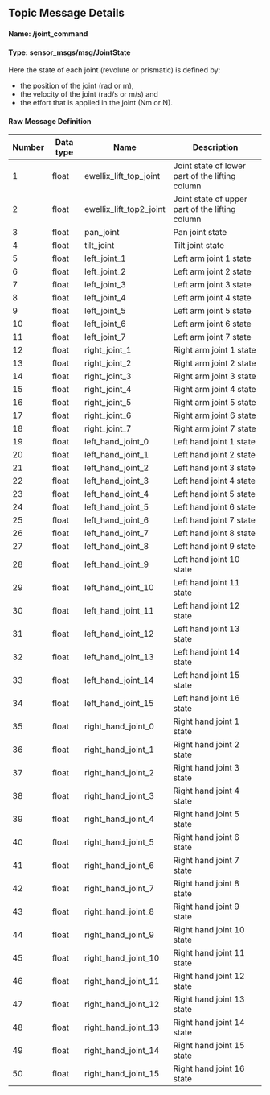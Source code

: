 ## Topic Message Details 

#### Name: /joint_command
#### Type: sensor_msgs/msg/JointState
Here the state of each joint (revolute or prismatic) is defined by:
- the position of the joint (rad or m),
- the velocity of the joint (rad/s or m/s) and
- the effort that is applied in the joint (Nm or N).

#### Raw Message Definition

| Number | Data type | Name | Description |
|---|---|---|---|
| 1 | float | ewellix_lift_top_joint | Joint state of lower part of the lifting column |
| 2 | float | ewellix_lift_top2_joint | Joint state of upper part of the lifting column |
| 3 | float | pan_joint | Pan joint state |
| 4 | float | tilt_joint | Tilt joint state |
| 5 | float | left_joint_1 | Left arm joint 1 state |
| 6 | float | left_joint_2 | Left arm joint 2 state |
| 7 | float | left_joint_3 | Left arm joint 3 state |
| 8 | float | left_joint_4 | Left arm joint 4 state |
| 9 | float | left_joint_5 | Left arm joint 5 state |
| 10 | float | left_joint_6 | Left arm joint 6 state |
| 11 | float | left_joint_7 | Left arm joint 7 state |
| 12 | float | right_joint_1 | Right arm joint 1 state |
| 13 | float | right_joint_2 | Right arm joint 2 state |
| 14 | float | right_joint_3 | Right arm joint 3 state |
| 15 | float | right_joint_4 | Right arm joint 4 state |
| 16 | float | right_joint_5 | Right arm joint 5 state |
| 17 | float | right_joint_6 | Right arm joint 6 state |
| 18 | float | right_joint_7 | Right arm joint 7 state |
| 19 | float | left_hand_joint_0 | Left hand joint 1 state |
| 20 | float | left_hand_joint_1 | Left hand joint 2 state |
| 21 | float | left_hand_joint_2 | Left hand joint 3 state |
| 22 | float | left_hand_joint_3 | Left hand joint 4 state |
| 23 | float | left_hand_joint_4 | Left hand joint 5 state |
| 24 | float | left_hand_joint_5 | Left hand joint 6 state |
| 25 | float | left_hand_joint_6 | Left hand joint 7 state |
| 26 | float | left_hand_joint_7 | Left hand joint 8 state |
| 27 | float | left_hand_joint_8 | Left hand joint 9 state |
| 28 | float | left_hand_joint_9 | Left hand joint 10 state |
| 29 | float | left_hand_joint_10 | Left hand joint 11 state |
| 30 | float | left_hand_joint_11 | Left hand joint 12 state |
| 31 | float | left_hand_joint_12 | Left hand joint 13 state |
| 32 | float | left_hand_joint_13 | Left hand joint 14 state |
| 33 | float | left_hand_joint_14 | Left hand joint 15 state |
| 34 | float | left_hand_joint_15 | Left hand joint 16 state |
| 35 | float | right_hand_joint_0 | Right hand joint 1 state |
| 36 | float | right_hand_joint_1 | Right hand joint 2 state |
| 37 | float | right_hand_joint_2 | Right hand joint 3 state |
| 38 | float | right_hand_joint_3 | Right hand joint 4 state |
| 39 | float | right_hand_joint_4 | Right hand joint 5 state |
| 40 | float | right_hand_joint_5 | Right hand joint 6 state |
| 41 | float | right_hand_joint_6 | Right hand joint 7 state |
| 42 | float | right_hand_joint_7 | Right hand joint 8 state |
| 43 | float | right_hand_joint_8 | Right hand joint 9 state |
| 44 | float | right_hand_joint_9 | Right hand joint 10 state |
| 45 | float | right_hand_joint_10 | Right hand joint 11 state |
| 46 | float | right_hand_joint_11 | Right hand joint 12 state |
| 47 | float | right_hand_joint_12 | Right hand joint 13 state |
| 48 | float | right_hand_joint_13 | Right hand joint 14 state |
| 49 | float | right_hand_joint_14 | Right hand joint 15 state |
| 50 | float | right_hand_joint_15 | Right hand joint 16 state |
